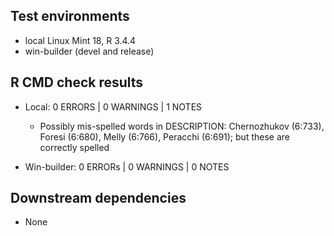 ## Test environments

* local Linux Mint 18, R 3.4.4
* win-builder (devel and release)

## R CMD check results

* Local:        0 ERRORS | 0 WARNINGS | 1 NOTES
  - Possibly mis-spelled words in DESCRIPTION: Chernozhukov (6:733), Foresi (6:680), Melly (6:766), Peracchi (6:691); but these are correctly spelled
  
* Win-builder:  0 ERRORs | 0 WARNINGS | 0 NOTES

## Downstream dependencies

* None